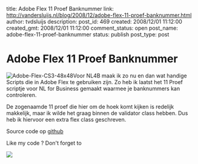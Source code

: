 title: Adobe Flex 11 Proef Banknummer
link: http://vandersluijs.nl/blog/2008/12/adobe-flex-11-proef-banknummer.html
author: tvdsluijs
description: 
post_id: 469
created: 2008/12/01 11:12:00
created_gmt: 2008/12/01 11:12:00
comment_status: open
post_name: adobe-flex-11-proef-banknummer
status: publish
post_type: post

# Adobe Flex 11 Proef Banknummer

![Adobe-Flex-CS3-48x48](http://www.iamboredsoiblog.eu/images/stories/icons/Adobe/Adobe-Flex-CS3-48x48.png)Voor NL4B maak ik zo nu en dan wat handige Scripts die in Adobe Flex te gebruiken zijn. Zo heb ik laatst het 11 Proef scriptje voor NL for Business gemaakt waarmee je banknummers kan controleren.  
  
De zogenaamde 11 proef die hier om de hoek komt kijken is redelijk makkelijk, maar ik wilde het graag binnen de validator class hebben. Dus heb ik hiervoor een extra flex class geschreven.  
  
  
  
  
Source code op [github](https://github.com/tvdsluijs/Adobe-Flex-11-Proef--Banknummer/commit/2749a0b9232d17b7fd408928406dc058de5ac78b)  
  
Like my code ? Don't forget to  
  
![](https://www.paypalobjects.com/en_US/i/scr/pixel.gif)